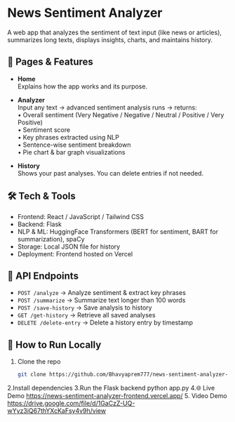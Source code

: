 # News Sentiment Analyzer

A web app that analyzes the sentiment of text input (like news or articles), summarizes long texts, displays insights, charts, and maintains history.

## 📄 Pages & Features

- **Home**  
  Explains how the app works and its purpose.

- **Analyzer**  
  Input any text → advanced sentiment analysis runs → returns:  
  • Overall sentiment (Very Negative / Negative / Neutral / Positive / Very Positive)  
  • Sentiment score  
  • Key phrases extracted using NLP  
  • Sentence-wise sentiment breakdown  
  • Pie chart & bar graph visualizations  

- **History**  
  Shows your past analyses. You can delete entries if not needed.

## 🛠️ Tech & Tools

- Frontend: React / JavaScript / Tailwind CSS  
- Backend: Flask  
- NLP & ML: HuggingFace Transformers (BERT for sentiment, BART for summarization), spaCy  
- Storage: Local JSON file for history  
- Deployment: Frontend hosted on Vercel  

## 🚀 API Endpoints

- `POST /analyze` → Analyze sentiment & extract key phrases  
- `POST /summarize` → Summarize text longer than 100 words  
- `POST /save-history` → Save analysis to history  
- `GET /get-history` → Retrieve all saved analyses  
- `DELETE /delete-entry` → Delete a history entry by timestamp  

## 🚀 How to Run Locally

1. Clone the repo  
   ```bash
   git clone https://github.com/Bhavyaprem777/news-sentiment-analyzer-backend.git
2.Install dependencies
3.Run the Flask backend
  python app.py
4.🌐 Live Demo
https://news-sentiment-analyzer-frontend.vercel.app/
5. Video Demo
https://drive.google.com/file/d/1GaCzZ-UQ-wYyz3iQ67thYXcKaFsy4v9h/view
